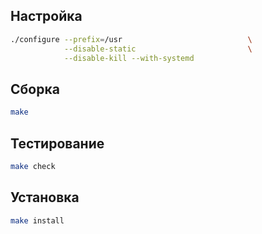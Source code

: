 <package-info :package="package" showsbu2></package-info>

<script>
		new Vue({
		el: '#main',
		data: { package: {} },
		mounted: function () {
				this.getPackage('procps-ng');
		},
		methods: {
			getPackage: function(name) {
					getPackage(name)
					.then(response => this.package = response);
			},
		}
  })
</script>

## Настройка


```bash
./configure --prefix=/usr                            \
            --disable-static                         \
            --disable-kill --with-systemd
```

## Сборка


```bash
make
```
## Тестирование

```bash
make check
```

## Установка

```bash
make install
```
 
